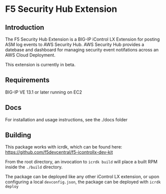 # F5 Security Hub Extension

## Introduction

The F5 Security Hub Extension is a BIG-IP iControl LX Extension for posting ASM log events to AWS Security Hub. AWS Security Hub provides a datebase and dashboard for managing security event notifations across an AWS Cloud Deployment.

This extension is currently in beta.

## Requirements

BIG-IP VE 13.1 or later running on EC2

## Docs

For installation and usage instructions, see the ./docs folder

## Building

This package works with icrdk, which can be found here: https://github.com/f5devcentral/f5-icontrollx-dev-kit

From the root directory, an invocation to `icrdk build` will place a built RPM inside the `./build` directory.

The package can be deployed like any other iControl LX extension, or upon configuring a local `devconfig.json`, the package can be deployed with `icrdk deploy`
